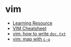 # vim

- [Learning Resource](/programming/applications/vim/learning-resource.md)
- [VIM Cheatsheet](/programming/applications/vim/vim-cheatsheet.md)
- [vim: how to write `doc.txt`](/programming/applications/vim/vim-doc.md)
- [vim: map with `c-u`](/programming/applications/vim/vim-map-with-c-u.md)
